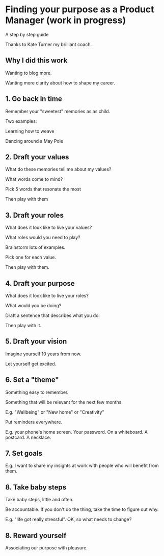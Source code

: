 # Finding your purpose as a Product Manager (work in progress)
A step by step guide

Thanks to Kate Turner my brilliant coach.

## Why I did this work

Wanting to blog more.

Wanting more clarity about how to shape my career.

## 1. Go back in time

Remember your "sweetest" memories as as child.

Two examples:

Learning how to weave 

Dancing around a May Pole

## 2. Draft your values

What do these memories tell me about my values?

What words come to mind?

Pick 5 words that resonate the most

Then play with them

## 3. Draft your roles

What does it look like to live your values?

What roles would you need to play?

Brainstorm lots of examples.

Pick one for each value.

Then play with them.

## 4. Draft your purpose

What does it look like to live your roles?

What would you be doing?

Draft a sentence that describes what you do.

Then play with it.

## 5. Draft your vision

Imagine yourself 10 years from now.

Let yourself get excited.

## 6. Set a "theme" 

Something easy to remember. 

Something that will be relevant for the next few months.

E.g. "Wellbeing" or "New home" or "Creativity"

Put reminders everywhere.

E.g. your phone's home screen. Your password. On a whiteboard. A postcard. A necklace.

## 7. Set goals

E.g. I want to share my insights at work with people who will benefit from them.

## 8. Take baby steps

Take baby steps, little and often.

Be accountable. If you don't do the thing, take the time to figure out why.

E.g. "life got really stressful". OK, so what needs to change?

## 8. Reward yourself

Associating our purpose with pleasure.
